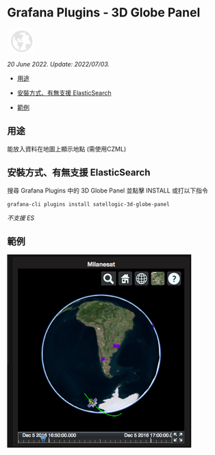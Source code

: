 # Grafana Plugins - 3D Globe Panel 

![img](3D_Globe_Panel_icon.png)

*20 June 2022. Update: 2022/07/03.*

* [用途](#use)

* [安裝方式、有無支援 ElasticSearch](#install)

* [範例](#example)

<h2 id="use">用途</h2>

能放入資料在地圖上顯示地點 (需使用CZML)

<h2 id="install">安裝方式、有無支援 ElasticSearch</h2>

搜尋 Grafana Plugins 中的 3D Globe Panel 並點擊 INSTALL 或打以下指令

    grafana-cli plugins install satellogic-3d-globe-panel

*不支援 ES*

<h2 id="example">範例</h2>

![img](3d_globe_panel.png)

